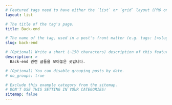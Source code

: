 ```yaml
---
# Featured tags need to have either the `list` or `grid` layout (PRO only).
layout: list

# The title of the tag's page.
title: Back-end

# The name of the tag, used in a post's front matter (e.g. tags: [<slug>]).
slug: back-end

# (Optional) Write a short (~150 characters) description of this featured tag.
description: >
  Back-end 관련 글들을 모아놓은 곳입니다.

# (Optional) You can disable grouping posts by date.
# no_groups: true

# Exclude this example category from the sitemap.
# DON'T USE THIS SETTING IN YOUR CATEGORIES!
sitemap: false
---
```

